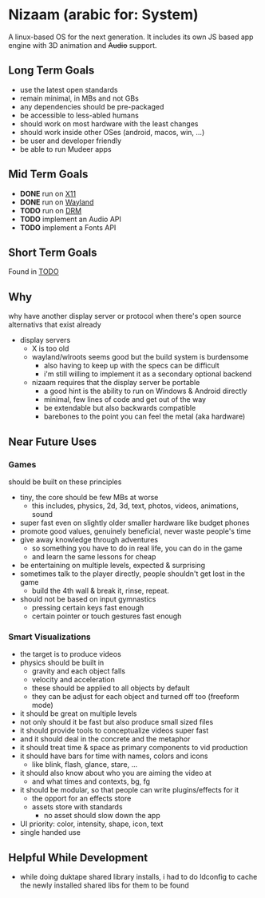 # Nizaam (arabic for: System)
A linux-based OS for the next generation. It includes its own JS based app engine with 3D animation and ~~Audio~~ support.

## Long Term Goals
* use the latest open standards
* remain minimal, in MBs and not GBs
* any dependencies should be pre-packaged
* be accessible to less-abled humans
* should work on most hardware with the least changes
* should work inside other OSes (android, macos, win, ...)
* be user and developer friendly
* be able to run Mudeer apps

## Mid Term Goals
* **DONE** run on [X11](https://en.wikipedia.org/wiki/X_Window_System)
* **DONE** run on [Wayland](https://wayland.freedesktop.org/)
* **TODO** run on [DRM](https://en.wikipedia.org/wiki/Direct_Rendering_Manager)
* **TODO** implement an Audio API
* **TODO** implement a Fonts API

## Short Term Goals
Found in [TODO](https://github.com/xorasan/nizaam/edit/master/TODO.md)

## Why
why have another display server or protocol when there's open source alternativs that exist already
* display servers
	* X is too old
	* wayland/wlroots seems good but the build system is burdensome
		* also having to keep up with the specs can be difficult
		* i'm still willing to implement it as a secondary optional backend
	* nizaam requires that the display server be portable
		* a good hint is the ability to run on Windows & Android directly
		* minimal, few lines of code and get out of the way
		* be extendable but also backwards compatible
		* barebones to the point you can feel the metal (aka hardware)

## Near Future Uses

### Games
should be built on these principles
* tiny, the core should be few MBs at worse
	* this includes, physics, 2d, 3d, text, photos, videos, animations, sound
* super fast even on slightly older smaller hardware like budget phones
* promote good values, genuinely beneficial, never waste people's time
* give away knowledge through adventures
	* so something you have to do in real life, you can do in the game
	* and learn the same lessons for cheap
* be entertaining on multiple levels, expected & surprising
* sometimes talk to the player directly, people shouldn't get lost in the game
	* build the 4th wall & break it, rinse, repeat.
* should not be based on input gymnastics
	* pressing certain keys fast enough
	* certain pointer or touch gestures fast enough


### Smart Visualizations
* the target is to produce videos
* physics should be built in
	* gravity and each object falls
	* velocity and acceleration
	* these should be applied to all objects by default
	* they can be adjust for each object and turned off too (freeform mode)
* it should be great on multiple levels
* not only should it be fast but also produce small sized files
* it should provide tools to conceptualize videos super fast
* and it should deal in the concrete and the metaphor
* it should treat time & space as primary components to vid production
* it should have bars for time with names, colors and icons
	* like blink, flash, glance, stare, ...
* it should also know about who you are aiming the video at
	* and what times and contexts, bg, fg
* it should be modular, so that people can write plugins/effects for it
	* the opport for an effects store
	* assets store with standards
		* no asset should slow down the app
* UI priority: color, intensity, shape, icon, text
* single handed use



## Helpful While Development
* while doing duktape shared library installs, i had to do ldconfig to cache
  the newly installed shared libs for them to be found




